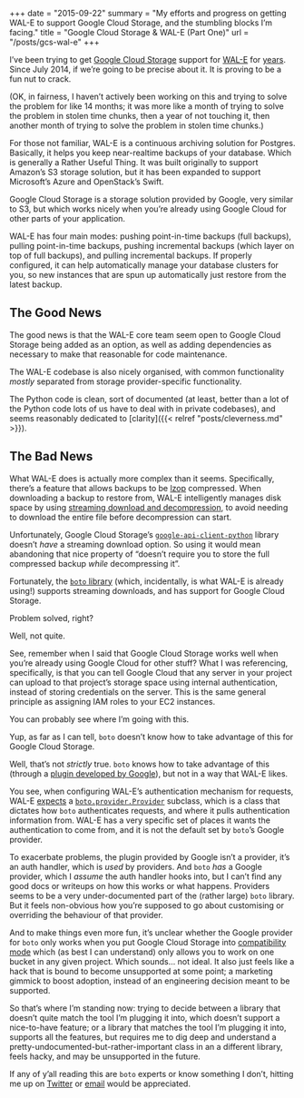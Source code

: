 +++
date = "2015-09-22"
summary = "My efforts and progress on getting WAL-E to support Google Cloud Storage, and the stumbling blocks I’m facing."
title = "Google Cloud Storage & WAL-E (Part One)"
url = "/posts/gcs-wal-e"
+++


I’ve been trying to get [Google Cloud Storage](https://cloud.google.com/storage) support for [WAL-E](https://github.com/wal-e/wal-e) for [years](https://github.com/wal-e/wal-e/issues/122). Since July 2014, if we’re going to be precise about it. It is proving to be a fun nut to crack.

(OK, in fairness, I haven’t actively been working on this and trying to solve the problem for like 14 months; it was more like a month of trying to solve the problem in stolen time chunks, then a year of not touching it, then another month of trying to solve the problem in stolen time chunks.)

For those not familiar, WAL-E is a continuous archiving solution for Postgres. Basically, it helps you keep near-realtime backups of your database. Which is generally a Rather Useful Thing. It was built originally to support Amazon’s S3 storage solution, but it has been expanded to support Microsoft’s Azure and OpenStack’s Swift.

Google Cloud Storage is a storage solution provided by Google, very similar to S3, but which works nicely when you’re already using Google Cloud for other parts of your application.

WAL-E has four main modes: pushing point-in-time backups (full backups), pulling point-in-time backups, pushing incremental backups (which layer on top of full backups), and pulling incremental backups. If properly configured, it can help automatically manage your database clusters for you, so new instances that are spun up automatically just restore from the latest backup.

## The Good News

The good news is that the WAL-E core team seem open to Google Cloud Storage being added as an option, as well as adding dependencies as necessary to make that reasonable for code maintenance.

The WAL-E codebase is also nicely organised, with common functionality _mostly_ separated from storage provider-specific functionality.

The Python code is clean, sort of documented (at least, better than a lot of the Python code lots of us have to deal with in private codebases), and seems reasonably dedicated to [clarity]({{< relref "posts/cleverness.md" >}}).

## The Bad News

What WAL-E does is actually more complex than it seems. Specifically, there’s a feature that allows backups to be [lzop](http://www.lzop.org/) compressed. When downloading a backup to restore from, WAL-E intelligently manages disk space by using [streaming download and decompression](https://github.com/wal-e/wal-e/blob/98b81d0080a772fe26f4bb0e70bed04f9ecdb490/wal_e/blobstore/s3/s3_util.py#L68-L69), to avoid needing to download the entire file before decompression can start.

Unfortunately, Google Cloud Storage’s [`google-api-client-python`](https://github.com/google/google-api-python-client) library doesn’t _have_ a streaming download option. So using it would mean abandoning that nice property of “doesn’t require you to store the full compressed backup _while_ decompressing it”.

Fortunately, the [`boto` library](https://github.com/boto/boto) (which, incidentally, is what WAL-E is already using!) supports streaming downloads, and has support for Google Cloud Storage.

Problem solved, right?

Well, not quite.

See, remember when I said that Google Cloud Storage works well when you’re already using Google Cloud for other stuff? What I was referencing, specifically, is that you can tell Google Cloud that any server in your project can upload to that project’s storage space using internal authentication, instead of storing credentials on the server. This is the same general principle as assigning IAM roles to your EC2 instances.

You can probably see where I’m going with this.

Yup, as far as I can tell, `boto` doesn’t know how to take advantage of this for Google Cloud Storage.

Well, that’s not _strictly_ true. `boto` knows how to take advantage of this (through a [plugin developed by Google](https://github.com/GoogleCloudPlatform/gcs-oauth2-boto-plugin)), but not in a way that WAL-E likes.

You see, when configuring WAL-E’s authentication mechanism for requests, WAL-E [expects](https://github.com/wal-e/wal-e/blob/98b81d0080a772fe26f4bb0e70bed04f9ecdb490/wal_e/blobstore/s3/s3_credentials.py) a [`boto.provider.Provider`](https://github.com/boto/boto/blob/cb8aeec987ddcd5fecd206e38777b9a15cb0bcab/boto/provider.py#L77) subclass, which is a class that dictates how `boto` authenticates requests, and where it pulls authentication information from. WAL-E has a very specific set of places it wants the authentication to come from, and it is not the default set by `boto`’s Google provider.

To exacerbate problems, the plugin provided by Google isn’t a provider, it’s an auth handler, which is _used_ by providers. And `boto` _has_ a Google provider, which I _assume_ the auth handler hooks into, but I can’t find any good docs or writeups on how this works or what happens. Providers seems to be a very under-documented part of the (rather large) `boto` library. But it feels non-obvious how you’re supposed to go about customising or overriding the behaviour of that provider.

And to make things even more fun, it’s unclear whether the Google provider for `boto` only works when you put Google Cloud Storage into [compatibility mode](https://cloud.google.com/storage/docs/migrating#migration-simple) which (as best I can understand) only allows you to work on one bucket in any given project. Which sounds… not ideal. It also just feels like a hack that is bound to become unsupported at some point; a marketing gimmick to boost adoption, instead of an engineering decision meant to be supported.

So that’s where I’m standing now: trying to decide between a library that doesn’t quite match the tool I’m plugging it into, which doesn’t support a nice-to-have feature; or a library that matches the tool I’m plugging it into, supports all the features, but requires me to dig deep and understand a pretty-undocumented-but-rather-important class in an a different library, feels hacky, and may be unsupported in the future.

If any of y’all reading this are `boto` experts or know something I don’t, hitting me up on [Twitter](https://twitter.com/paddyforan) or [email](mailto:paddy+wale@paddy.io) would be appreciated.
